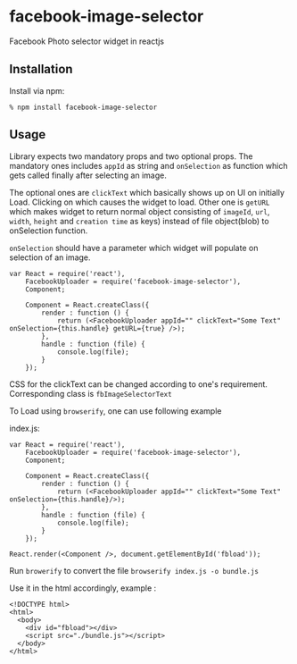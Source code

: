 # facebook-image-selector
Facebook Photo selector widget in reactjs

## Installation

Install via npm:

    % npm install facebook-image-selector
    

## Usage

Library expects two mandatory props and two optional props. The mandatory ones includes `appId` as string and `onSelection` as function which gets called finally after selecting an image. 

The optional ones are `clickText` which basically shows up on UI on initially Load. Clicking on which causes the widget to load. Other one is `getURL` which makes widget to return normal object consisting of `imageId`, `url`, `width`, `height` and `creation time` as keys) instead of file object(blob) to onSelection function.

`onSelection` should have a parameter which widget will populate on selection of an image. 

    var React = require('react'),
        FacebookUploader = require('facebook-image-selector'),
        Component;
    
        Component = React.createClass({
            render : function () {
                return (<FacebookUploader appId="" clickText="Some Text" onSelection={this.handle} getURL={true} />);
            },
            handle : function (file) {
                console.log(file);
            }
        });
        
  
  CSS for the clickText can be changed according to one's requirement. Corresponding class is `fbImageSelectorText` 
 

To Load using `browserify`, one can use following example

index.js:

    var React = require('react'),
        FacebookUploader = require('facebook-image-selector'),
        Component;
    
        Component = React.createClass({
            render : function () {
                return (<FacebookUploader appId="" clickText="Some Text" onSelection={this.handle}/>);
            },
            handle : function (file) {
                console.log(file);
            }
        });
        
    React.render(<Component />, document.getElementById('fbload'));


Run `browerify` to convert the file `browserify index.js -o bundle.js`

Use it in the html accordingly, example :

    <!DOCTYPE html>
    <html>
      <body>
        <div id="fbload"></div>
        <script src="./bundle.js"></script>
      </body>
    </html>




  

